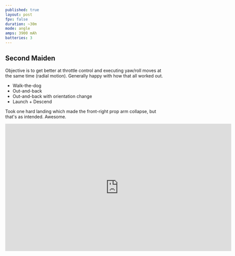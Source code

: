 ```yaml
---
published: true
layout: post
fpv: false
duration: ~30m
mode: angle
amps: 3900 mAh
batteries: 3
---
```



## Second Maiden

Objective is to get better at throttle control and executing yaw/roll moves at the same time (radial motion). Generally happy with how that all worked out.

- Walk-the-dog
- Out-and-back
- Out-and-back with orientation change
- Launch + Descend

Took one hard landing which made the front-right prop arm collapse, but that's as intended. Awesome.

<iframe width="720" height="405" src="https://www.youtube.com/embed/p94HcmNpFPM" frameborder="0" allowfullscreen></iframe>
